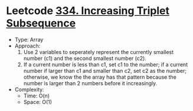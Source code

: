 # Leetcode [334. Increasing Triplet Subsequence](https://leetcode.com/problems/increasing-triplet-subsequence/)
- Type: Array
- Approach:
	1. Use 2 variables to seperately represent the currently smallest number (c1) and the second smallest number (c2).
	2. If a current number is less than c1, set c1 to the number; if a current number if larger than c1 and smaller than c2, set c2 as the number; otherwise, we know the the array has that pattern because the number is larger than 2 numbers before it increasingly.
- Complexity:
	- Time: O(n)
	- Space: O(1)